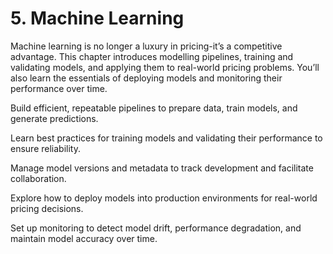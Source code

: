 # 5. Machine Learning

Machine learning is no longer a luxury in pricing-it’s a competitive advantage. This chapter introduces modelling pipelines, training and validating models, and applying them to real-world pricing problems. You’ll also learn the essentials of deploying models and monitoring their performance over time.

Build efficient, repeatable pipelines to prepare data, train models, and generate predictions.

Learn best practices for training models and validating their performance to ensure reliability.

Manage model versions and metadata to track development and facilitate collaboration.

Explore how to deploy models into production environments for real-world pricing decisions.

Set up monitoring to detect model drift, performance degradation, and maintain model accuracy over time.
